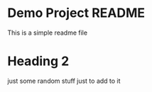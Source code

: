 # Demo Project README

This is a simple readme file

# Heading 2

just some random stuff just to add to it

